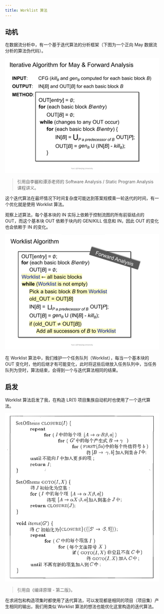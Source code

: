 ```yaml
---
title: Worklist 算法
---
```


## 动机

在数据流分析中，有一个基于迭代算法的分析框架（下图为一个正向 May 数据流分析的算法伪代码）。

<center><img src="/iterative.png" alt="Iterative Algorithm"></center>

> 引用自李樾和谭添老师的 Software Analysis / Static Program Analysis 课程讲义。

这个迭代算法在最坏情况下时间复杂度可能达到答案规模乘一轮迭代的时间，有一个优化就是使用 Worklist 算法。

观察上述算法，每个基本块的 IN 实际上依赖于控制流图的所有前驱结点的 OUT，而这个基本块 OUT 依赖于块内的 GEN/KILL 信息和 IN，因此 OUT 的变化也会依赖于 IN 的变化。

<center><img src="/worklist.png" alt="Worklist Algorithm"></center>

在 Worklist 算法中，我们维护一个任务队列（Worklist），每当一个基本块的 OUT 变化时，他的后继才有可能变化，此时将这些后继放入任务队列中，当任务队列为空时，算法结束，会得到一个与迭代算法相同的结果。

## 启发

Worklist 算法启发了我，在构造 LR(1) 项目集族自动机时也使用了一个迭代算法。

<center><img src="/lr.png" alt="构造 LR(1) 项目集族的算法"></center>

> 引用自《编译原理 - 第二版》。

在求闭包和构造项集时都使用了迭代算法，可以发现都是相同的项目（项目集）产生相同的输出，我们用类似 Worklist 算法的想法也能优化这里构造的迭代算法。
